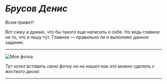 # ***Брусов Денис***

*Всем привет!*

Вот сижу и думаю, что бы такого еще написать о себе. Но ведь главное не то, что я пишу тут. Главное — правильно ли я выполняю данное задание.

***
![Моя фотка](C:Users\User\Desktop\Фото\Brusovfamily\Brusovfamily\20_Brusovs_42.jpg)


_Тут хотел вставить свою фотку но не нашел как это можно сделать с жесткого диска_

***